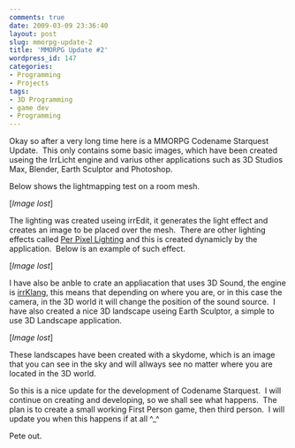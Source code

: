 ```yaml
---
comments: true
date: 2009-03-09 23:36:40
layout: post
slug: mmorpg-update-2
title: 'MMORPG Update #2'
wordpress_id: 147
categories:
- Programming
- Projects
tags:
- 3D Programming
- game dev
- Programming
---
```


Okay so after a very long time here is a MMORPG Codename Starquest Update.  This only contains some basic images, which have been created useing the IrrLicht engine and varius other applications such as 3D Studios Max, Blender, Earth Sculptor and Photoshop.

Below shows the lightmapping test on a room mesh.

[*Image lost*]

The lighting was created useing irrEdit, it generates the light effect and creates an image to be placed over the mesh.  There are other lighting effects called [Per Pixel Lighting](http://en.wikipedia.org/wiki/Per-pixel_lighting) and this is created dynamicly by the application.  Below is an example of such effect.

[*Image lost*]

I have also be anble to crate an appliacation that uses 3D Sound, the engine is [irrKlang](http://www.ambiera.com/irrklang/), this means that depending on where you are, or in this case the camera, in the 3D world it will change the position of the sound source.  I have also created a nice 3D landscape useing Earth Sculptor, a simple to use 3D Landscape application.

[*Image lost*]

These landscapes have been created with a skydome, which is an image that you can see in the sky and will allways see no matter where you are located in the 3D world.

So this is a nice update for the development of Codename Starquest.  I will continue on creating and developing, so we shall see what happens.  The plan is to create a small working First Person game, then third person.  I will update you when this happens if at all ^_^

Pete out.
